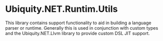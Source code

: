 # Ubiquity.NET.Runtim.Utils
This library contains support functionality to aid in building a language
parser or runtime. Generally this is used in conjunction with custom types
and the Ubiquity.NET.Llvm library to provide custom DSL JIT support.

